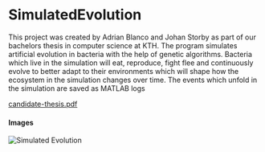 SimulatedEvolution
==================

This project was created by Adrian Blanco and Johan Storby as part of our bachelors thesis in computer science at KTH. The program simulates artificial evolution in bacteria with the help of genetic algorithms. Bacteria which live in the simulation will eat, reproduce, fight flee and continuously evolve to better adapt to their environments which will shape how the ecosystem in the simulation changes over time. The events which unfold in the simulation are saved as MATLAB logs

[candidate-thesis.pdf](http://www.nada.kth.se/~adblan/candidate-thesis.pdf)

#### Images

![Simulated Evolution](http://i.imgur.com/bpZYT7c.png)
